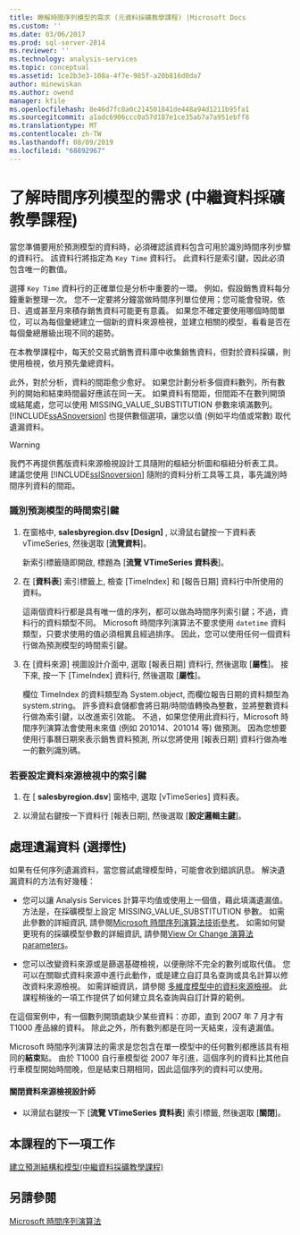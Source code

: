 ```yaml
---
title: 瞭解時間序列模型的需求 (元資料採礦教學課程) |Microsoft Docs
ms.custom: ''
ms.date: 03/06/2017
ms.prod: sql-server-2014
ms.reviewer: ''
ms.technology: analysis-services
ms.topic: conceptual
ms.assetid: 1ce2b3e3-108a-4f7e-985f-a20b816d0da7
author: minewiskan
ms.author: owend
manager: kfile
ms.openlocfilehash: 8e46d7fc8a0c214501841de448a94d1211b95fa1
ms.sourcegitcommit: a1adc6906ccc0a57d187e1ce35ab7a7a951ebff8
ms.translationtype: MT
ms.contentlocale: zh-TW
ms.lasthandoff: 08/09/2019
ms.locfileid: "68892967"
---
```

# <a name="understanding-the-requirements-for-a-time-series-model-intermediate-data-mining-tutorial"></a>了解時間序列模型的需求 (中繼資料採礦教學課程)
  當您準備要用於預測模型的資料時，必須確認該資料包含可用於識別時間序列步驟的資料行。 該資料行將指定為 `Key Time` 資料行。 此資料行是索引鍵，因此必須包含唯一的數值。  
  
 選擇 `Key Time` 資料行的正確單位是分析中重要的一環。 例如，假設銷售資料每分鐘重新整理一次。 您不一定要將分鐘當做時間序列單位使用；您可能會發現，依日、週或甚至月來積存銷售資料可能更有意義。 如果您不確定要使用哪個時間單位，可以為每個彙總建立一個新的資料來源檢視，並建立相關的模型，看看是否在每個彙總層級出現不同的趨勢。  
  
 在本教學課程中，每天於交易式銷售資料庫中收集銷售資料，但對於資料採礦，則使用檢視，依月預先彙總資料。  
  
 此外，對於分析，資料的間距愈少愈好。 如果您計劃分析多個資料數列，所有數列的開始和結束時間最好應該在同一天。 如果資料有間距，但間距不在數列開頭或結尾處，您可以使用 MISSING_VALUE_SUBSTITUTION 參數來填滿數列。 [!INCLUDE[ssASnoversion](../includes/ssasnoversion-md.md)] 也提供數個選項，讓您以值 (例如平均值或常數) 取代遺漏資料。  
  
> [!WARNING]  
>  我們不再提供舊版資料來源檢視設計工具隨附的樞紐分析圖和樞紐分析表工具。 建議您使用 [!INCLUDE[ssISnoversion](../includes/ssisnoversion-md.md)] 隨附的資料分析工具等工具，事先識別時間序列資料的間距。  
  
### <a name="to-identify-the-time-key-for-the-forecasting-model"></a>識別預測模型的時間索引鍵  
  
1.  在窗格中, **salesbyregion.dsv [Design]** , 以滑鼠右鍵按一下資料表 vTimeSeries, 然後選取 [**流覽資料**]。  
  
     新索引標籤隨即開啟, 標題為 [**流覽 VTimeSeries 資料表**]。  
  
2.  在 [**資料表**] 索引標籤上, 檢查 [TimeIndex] 和 [報告日期] 資料行中所使用的資料。  
  
     這兩個資料行都是具有唯一值的序列，都可以做為時間序列索引鍵；不過，資料行的資料類型不同。 Microsoft 時間序列演算法不要求使用 `datetime` 資料類型，只要求使用的值必須相異且經過排序。 因此，您可以使用任何一個資料行做為預測模型的時間索引鍵。  
  
3.  在 [資料來源] 視圖設計介面中, 選取 [報表日期] 資料行, 然後選取 [**屬性**]。 接下來, 按一下 [TimeIndex] 資料行, 然後選取 [**屬性**]。  
  
     欄位 TimeIndex 的資料類型為 System.object, 而欄位報告日期的資料類型為 system.string。 許多資料倉儲都會將日期/時間值轉換為整數，並將整數資料行做為索引鍵，以改進索引效能。 不過，如果您使用此資料行，Microsoft 時間序列演算法會使用未來值 (例如 201014、201014 等) 做預測。 因為您想要使用行事曆日期來表示銷售資料預測, 所以您將使用 [報表日期] 資料行做為唯一的數列識別碼。  
  
### <a name="to-set-the-key-in-the-data-source-view"></a>若要設定資料來源檢視中的索引鍵  
  
1.  在 [ **salesbyregion.dsv**] 窗格中, 選取 [vTimeSeries] 資料表。  
  
2.  以滑鼠右鍵按一下資料行 [報表日期], 然後選取 [**設定邏輯主鍵**]。  
  
## <a name="handling-missing-data-optional"></a>處理遺漏資料 (選擇性)  
 如果有任何序列遺漏資料，當您嘗試處理模型時，可能會收到錯誤訊息。 解決遺漏資料的方法有好幾種：  
  
-   您可以讓 Analysis Services 計算平均值或使用上一個值，藉此填滿遺漏值。 方法是，在採礦模型上設定 MISSING_VALUE_SUBSTITUTION 參數。 如需此參數的詳細資訊, 請參閱[Microsoft 時間序列演算法技術參考](../../2014/analysis-services/data-mining/microsoft-time-series-algorithm-technical-reference.md)。 如需如何變更現有的採礦模型參數的詳細資訊, 請參閱[View Or Change 演算法 parameters](../../2014/analysis-services/data-mining/view-or-change-algorithm-parameters.md)。  
  
-   您可以改變資料來源或是篩選基礎檢視，以便刪除不完全的數列或取代值。 您可以在關聯式資料來源中進行此動作，或是建立自訂具名查詢或具名計算以修改資料來源檢視。 如需詳細資訊，請參閱 [多維度模型中的資料來源檢視](https://docs.microsoft.com/analysis-services/multidimensional-models/data-source-views-in-multidimensional-models)。 此課程稍後的一項工作提供了如何建立具名查詢與自訂計算的範例。  
  
 在這個案例中，有一個數列開頭處缺少某些資料：亦即，直到 2007 年 7 月才有 T1000 產品線的資料。 除此之外，所有數列都是在同一天結束，沒有遺漏值。  
  
 Microsoft 時間序列演算法的需求是您包含在單一模型中的任何數列都應該具有相同的**結束**點。 由於 T1000 自行車模型從 2007 年引進，這個序列的資料比其他自行車模型開始時間晚，但是結束日期相同，因此這個序列的資料可以使用。  
  
#### <a name="to-close-the-data-source-view-designer"></a>關閉資料來源檢視設計師  
  
-   以滑鼠右鍵按一下 [**流覽 VTimeSeries 資料表**] 索引標籤, 然後選取 [**關閉**]。  
  
## <a name="next-task-in-lesson"></a>本課程的下一項工作  
 [建立預測結構和模型&#40;中繼資料採礦教學課程&#41;](../../2014/tutorials/creating-a-forecasting-structure-and-model-intermediate-data-mining-tutorial.md)  
  
## <a name="see-also"></a>另請參閱  
 [Microsoft 時間序列演算法](../../2014/analysis-services/data-mining/microsoft-time-series-algorithm.md)  
  
  
